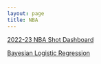 ```yaml
---
layout: page
title: NBA
---
```


[2022-23 NBA Shot Dashboard](https://calewilliams.shinyapps.io/FG_Dashboard/)

[Bayesian Logistic Regression](https://williamscale.github.io/sports/isye6420_project.pdf)

